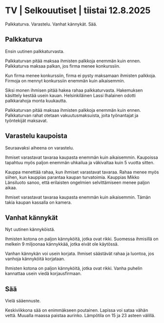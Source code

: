 # TV | Selkouutiset | tiistai 12.8.2025

Palkkaturva. Varastelu. Vanhat kännykät. Sää.

## Palkkaturva

Ensin uutinen palkkaturvasta.

Palkkaturvan pitää maksaa ihmisten palkkoja enemmän kuin ennen. Palkkaturva maksaa palkan, jos firma menee konkurssiin.

Kun firma menee konkurssiin, firma ei pysty maksamaan ihmisten palkkoja. Firmoja on mennyt konkurssiin enemmän kuin aikaisemmin.

Siksi monen ihmisen pitää hakea rahaa palkkaturvasta. Hakemuksen käsittely kestää usein kauan. Helsinkiläinen Lassi Ihalainen odotti palkkarahoja monta kuukautta.

Palkkaturvan pitää maksaa ihmisten palkkoja enemmän kuin ennen. Palkkaturvan rahat otetaan vakuutusmaksuista, joita työnantajat ja työntekijät maksavat.

## Varastelu kaupoista

Seuraavaksi aiheena on varastelu.

Ihmiset varastavat tavaraa kaupasta enemmän kuin aikaisemmin. Kaupoissa tapahtuu myös paljon enemmän uhkailua ja väkivaltaa kuin 5 vuotta sitten.

Kauppa menettää rahaa, kun ihmiset varastavat tavaraa. Rahaa menee myös siihen, kun kauppias parantaa kaupan turvatoimia. Kauppias Mikko Länsiluoto sanoo, että erilaisten ongelmien selvittämiseen menee paljon aikaa.

Ihmiset varastavat tavaraa kaupasta enemmän kuin aikaisemmin. Tämän takia kaupan kassalla on kamera.

## Vanhat kännykät

Nyt uutinen kännyköistä.

Ihmisten kotona on paljon kännyköitä, jotka ovat rikki. Suomessa ihmisillä on melkein 9 miljoonaa kännykkää, jotka eivät ole käytössä.

Vanhan kännykän voi usein korjata. Ihmiset säästävät rahaa ja luontoa, jos vanhoja kännyköitä korjataan.

Ihmisten kotona on paljon kännyköitä, jotka ovat rikki. Vanha puhelin kannattaa usein viedä korjausfirmaan.

## Sää

Vielä sääennuste.

Keskiviikkona sää on enimmäkseen poutainen. Lapissa voi sataa vähän vettä. Muualla maassa paistaa aurinko. Lämpötila on 15 ja 23 asteen välillä.

